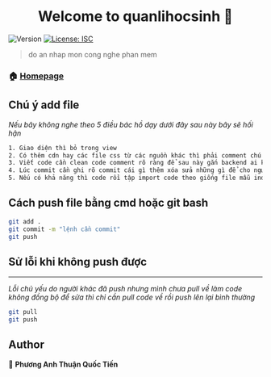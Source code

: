 <h1 align="center">Welcome to quanlihocsinh 👋</h1>
<p>
  <img alt="Version" src="https://img.shields.io/badge/version-1.0.0-blue.svg?cacheSeconds=2592000" />
  <a href="#" target="_blank">
    <img alt="License: ISC" src="https://img.shields.io/badge/License-ISC-yellow.svg" />
  </a>
</p>

> do an nhap mon cong nghe phan mem

### 🏠 [Homepage](index.php)

## Chú ý add file
_Nếu bây không nghe theo 5 điều bác hồ dạy dưới đây sau này bây sẽ hối hận_
```sh
1. Giao diện thì bỏ trong view
2. Có thêm cdn hay các file css từ các nguồn khác thì phải comment chú thích cho người khác biết
3. Viết code cần clean code comment rõ ràng để sau này gắn backend ai không nghe sau này gắn backend than trời trời không thấu đâu
4. Lúc commit cần ghi rõ commit cái gì thêm xóa sửa những gì để cho người khác biết
5. Nếu có khả năng thì code rồi tập import code theo giống file mẫu index.php tập làm cấu truc file để sau này đở mắc công sửa
```

## Cách push file bằng cmd hoặc git bash

```sh
git add .
git commit -m "lệnh cần commit"
git push
```

## Sử lỗi khi không push được
***
_Lỗi chủ yếu do người khác đã push nhưng mình chưa pull về làm code không đồng bộ để sửa thì chỉ cần pull code về rồi push lên lại bình thường_
```sh
git pull
git push
```

## Author

👤 **Phương Anh Thuận Quốc Tiến**
